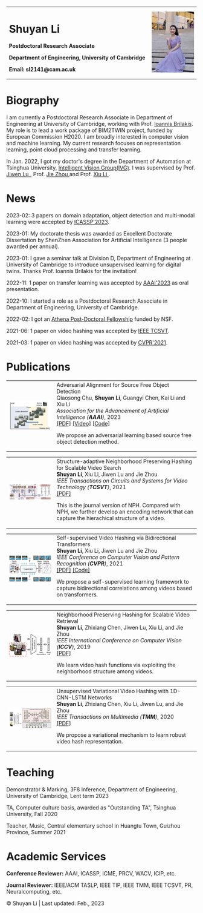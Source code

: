 <table border="0">
  <tr>
    <td width="75%">
      <h1>Shuyan Li</h1>
      <p><b>Postdoctoral Research Associate</b></p>
      <p><b>Department of Engineering, University of Cambridge</b></p>
      <p><b>Email: sl2141@cam.ac.uk</b></p>
    </td>
    <td width="25%">
      <img src="/IMG_1437.jpg" width="100%">  
    </td>
  </tr>
</table>


# Biography
             
I am currently a Postdoctoral Research Associate in Department of Engineering at University of Cambridge, working with Prof. <a href="http://www.eng.cam.ac.uk/profiles/ib340">Ioannis Brilakis</a>. My role is to lead a work package of BIM2TWIN project, funded by European Commission H2020. I am broadly interested in computer vision and machine learning. My current research focuses on representation learning, point cloud processing and transfer learning.

In Jan. 2022, I got my doctor's degree in the Department of Automation at Tsinghua University, <a href="http://ivg.au.tsinghua.edu.cn/index.php">Intelligent Vision Group(IVG)</a>. I was supervised by Prof. <a href="http://ivg.au.tsinghua.edu.cn/Jiwen_Lu/"> Jiwen Lu </a>, Prof. <a href="http://www.au.tsinghua.edu.cn/info/1110/1583.htm"> Jie Zhou </a> and Prof. <a href="https://www.sigs.tsinghua.edu.cn/lx/"> Xiu Li </a>. 
<!-- After that, I stayed in Tsinghua University as a Research Associate, waiting for a US visa. I am grateful to Prof. Xiu Li for giving me the opportunity to improve my ability of project management and supervision.   -->
  
# News
2023-02: 3 papers on domain adaptation, object detection and multi-modal learning were accepted by <a href="https://2023.ieeeicassp.org">ICASSP'2023</a>.

2023-01: My doctorate thesis was awarded as Excellent Doctorate Dissertation by ShenZhen Association for Artificial Intelligence (3 people awarded
per annual).

2023-01: I gave a seminar talk at Division D, Department of Engineering at University of Cambridge to introduce unsupervised learning for digital twins. Thanks Prof. Ioannis Brilakis for the invitation!

2022-11: 1 paper on transfer learning was accepted by <a href="https://aaai.org/Conferences/AAAI-23/">AAAI'2023</a> as oral presentation.

2022-10: I started a role as a Postdoctoral Research Associate in Department of Engineering, University of Cambridge.

2022-02: I got an <a href="https://athena.duke.edu/education-outreach"> Athena Post-Doctoral Fellowship</a> funded by NSF.

2021-06: 1 paper on video hashing was accepted by <a href="https://ieeexplore.ieee.org/xpl/RecentIssue.jsp?punumber=76">IEEE TCSVT</a>.

2021-03:  1 paper on video hashing was accepted by <a href="http://cvpr2021.thecvf.com">CVPR'2021</a>.

  
# Publications
<table border="0">
 <tr>
            <td width="25%">
              <img style="width:100%;max-width:100%" src="A2SFOD.png" alt="dise">
            </td>
            <td width="75%" valign="center">
              <papertitle>Adversarial Alignment for Source Free Object Detection</papertitle>
              <br>
              Qiaosong Chu, <strong>Shuyan Li</strong>, Guangyi Chen, Kai Li and Xiu Li
              <br>
              <em>Association for the Advancement of Artificial Intelligence (<strong>AAAI</strong>)</em>, 2023
              <br>
              <a href="https://arxiv.org/pdf/2301.04265.pdf">[PDF]</a> 
              <a href="https://youtu.be/omskABZs6Vo">[Video]</a> 
              <a href="https://github.com/ChuQiaosong">[Code]</a>
              <br>
              <p></p>
              <p> We propose an adversarial learning based source free object detection method.</p>
            </td>
</tr>
</table> 

<table border="0">
 <tr>
            <td width="25%">
              <img style="width:100%;max-width:100%" src="SNPH.png" alt="dise">
            </td>
            <td width="75%" valign="center">
              <papertitle>Structure-adaptive Neighborhood Preserving Hashing for Scalable Video Search</papertitle>
              <br>
              <strong>Shuyan Li</strong>, Xiu Li, Jiwen Lu and Jie Zhou
              <br>
              <em>IEEE Transactions on Circuits and Systems for Video Technology (<strong>TCSVT</strong>)</em>, 2021
              <br>
              <a href="Structure-adaptive Neighborhood Preserving Hashing for Scalable Video Search.pdf">[PDF]</a>
              <br>
              <p></p>
              <p> This is the journal version of NPH. Compared with NPH, we further develop an encoding network that can capture the hierachical structure of a video.</p>
            </td>
</tr>
</table> 

<table border="0">
 <tr>
            <td width="25%">
              <img style="width:100%;max-width:100%" src="bth.png" alt="dise">
            </td>
            <td width="75%" valign="center">
              <papertitle>Self-supervised Video Hashing via Bidirectional Transformers</papertitle>
              <br>
              <strong>Shuyan Li</strong>, Xiu Li, Jiwen Lu and Jie Zhou
              <br>
              <em>IEEE Conference on Computer Vision and Pattern Recognition (<strong>CVPR</strong>)</em>, 2021
              <br>
              <a href="Self-supervised Video Hashing via Bidirectional Transformers.pdf">[PDF]</a> <a href="https://github.com/Lily1994/BTH">[Code]</a> 
              <br>
              <p></p>
              <p>We propose a self-supervised learning framework to capture bidirectional correlations among videos based on transformers.</p>
            </td>
</tr>
</table>  

<table border="0">
 <tr>
            <td width="25%">
              <img style="width:100%;max-width:100%" src="nph.png" alt="dise">
            </td>
            <td width="75%" valign="center">
              <papertitle>Neighborhood Preserving Hashing for Scalable Video Retrieval</papertitle>
              <br>
              <strong>Shuyan Li</strong>, Zhixiang Chen, Jiwen Lu, Xiu Li, and Jie Zhou
              <br>
              <em>IEEE International Conference on Computer Vision (<strong>ICCV</strong>)</em>, 2019
              <br>
              <a href="Neighborhood Preserving Hashing for Scalable Video Retrieval.pdf">[PDF]</a>  
              <br>
              <p></p>
              <p>We learn video hash functions via exploiting the neighborhood structure among videos.</p>
            </td>
</tr>
</table>
  
<table border="0">
 <tr>
            <td width="25%">
              <img style="width:100%;max-width:100%" src="Uvvh2.png" alt="dise">
            </td>
            <td width="75%" valign="center">
              <papertitle>Unsupervised Variational Video Hashing with 1D-CNN-LSTM Networks</papertitle>
              <br>
              <strong>Shuyan Li</strong>, Zhixiang Chen, Xiu Li, Jiwen Lu, and Jie Zhou
              <br>
              <em>IEEE Transactions on Multimedia (<strong>TMM</strong>)</em>, 2020
              <br>
              <a href="Unsupervised variational video hashing with 1D-CNN-LSTM Networks.pdf">[PDF]</a>
              <br>
              <p></p>
              <p>We propose a variational mechanism to learn robust video hash representation. </p>
            </td>
</tr>
</table>

# Teaching
Demonstrator & Marking, 3F8 Inference, Department of Engineering, University of Cambridge, Lent term 2023
  
TA, Computer culture basis, awarded as "Outstanding TA", Tsinghua University, Fall 2020

Teacher, Music, Central elementary school in Huangtu Town, Guizhou Province, Summer 2021

# Academic Services

<b>Conference Reviewer:</b> AAAI, ICASSP, ICME, PRCV, WACV, ICIP, etc.

<b>Journal Reviewer:</b>  IEEE/ACM TASLP, IEEE TIP, IEEE TMM, IEEE TCSVT, PR, Neuralcomputing, etc.

&copy; Shuyan Li | Last updated: Feb., 2023


